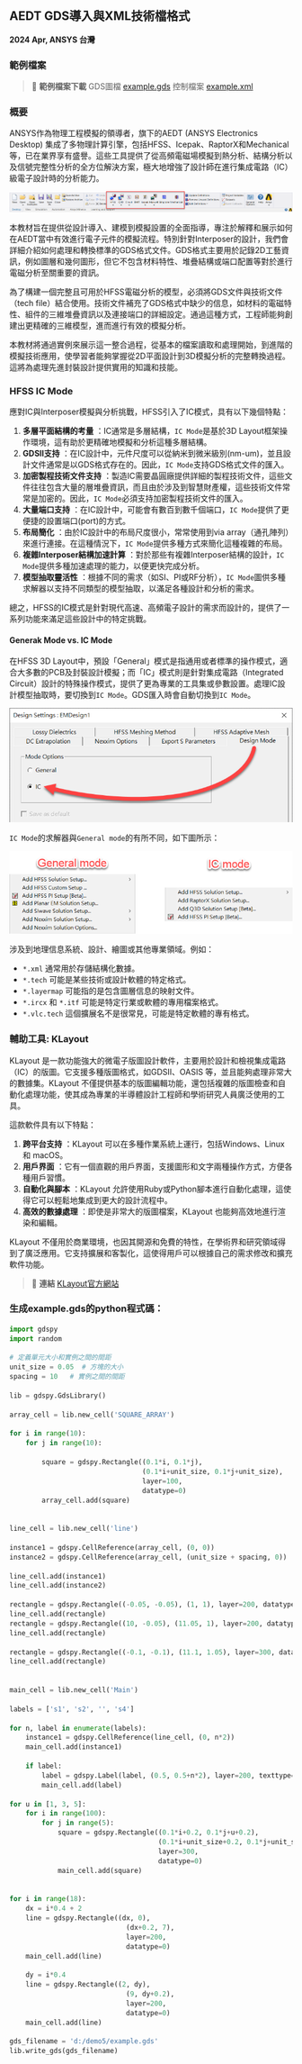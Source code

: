 AEDT GDS導入與XML技術檔格式
---
**2024 Apr, ANSYS 台灣**
### 範例檔案

> :link: **範例檔案下載**
> GDS圖檔
>[example.gds](/assets/example.gds)
> 控制檔案
>[example.xml](/assets/example.xml)

### 概要

ANSYS作為物理工程模擬的領導者，旗下的AEDT (ANSYS Electronics Desktop) 集成了多物理計算引擎，包括HFSS、Icepak、RaptorX和Mechanical等，已在業界享有盛譽。這些工具提供了從高頻電磁場模擬到熱分析、結構分析以及信號完整性分析的全方位解決方案，極大地增強了設計師在進行集成電路（IC）級電子設計時的分析能力。

![2024-04-12_19-17-46](/assets/2024-04-12_19-17-46.png)


本教材旨在提供從設計導入、建模到模擬設置的全面指導，專注於解釋和展示如何在AEDT當中有效進行電子元件的模擬流程。特別針對Interposer的設計，我們會詳細介紹如何處理和轉換標準的GDS格式文件。GDS格式主要用於記錄2D工藝資訊，例如圖層和幾何圖形，但它不包含材料特性、堆疊結構或端口配置等對於進行電磁分析至關重要的資訊。

為了構建一個完整且可用於HFSS電磁分析的模型，必須將GDS文件與技術文件（tech file）結合使用。技術文件補充了GDS格式中缺少的信息，如材料的電磁特性、組件的三維堆疊資訊以及連接端口的詳細設定。通過這種方式，工程師能夠創建出更精確的三維模型，進而進行有效的模擬分析。

本教材將通過實例來展示這一整合過程，從基本的檔案讀取和處理開始，到進階的模擬技術應用，使學習者能夠掌握從2D平面設計到3D模擬分析的完整轉換過程。這將為處理先進封裝設計提供實用的知識和技能。

### HFSS IC Mode

應對IC與Interposer模擬與分析挑戰，HFSS引入了IC模式，具有以下幾個特點： 
1. **多層平面結構的考量** ：IC通常是多層結構，`IC Mode`是基於3D Layout框架操作環境，這有助於更精確地模擬和分析這種多層結構。 
2. **GDSII支持** ：在IC設計中，元件尺度可以從納米到微米級別(nm-um)，並且設計文件通常是以GDS格式存在的。因此，`IC Mode`支持GDS格式文件的匯入。 
3. **加密製程技術文件支持** ：製造IC需要晶圓廠提供詳細的製程技術文件，這些文件往往包含大量的層堆疊資訊，而且由於涉及到智慧財產權，這些技術文件常常是加密的。因此，`IC Mode`必須支持加密製程技術文件的匯入。
4. **大量端口支持** ：在IC設計中，可能會有數百到數千個端口，`IC Mode`提供了更便捷的設置端口(port)的方式。 
5. **布局簡化** ：由於IC設計中的布局尺度很小，常常使用到via array（通孔陣列）來進行連接。在這種情況下，`IC Mode`提供多種方式來簡化這種複雜的布局。 
6. **複雜Interposer結構加速計算** ：對於那些有複雜Interposer結構的設計，`IC Mode`提供多種加速處理的能力，以便更快完成分析。 
7. **模型抽取靈活性** ：根據不同的需求（如SI、PI或RF分析），`IC Mode`圖供多種求解器以支持不同類型的模型抽取，以滿足各種設計和分析的需求。

總之，HFSS的IC模式是針對現代高速、高頻電子設計的需求而設計的，提供了一系列功能來滿足這些設計中的特定挑戰。

#### Generak Mode vs. IC Mode
在HFSS 3D Layout中，預設「General」模式是指通用或者標準的操作模式，適合大多數的PCB及封裝設計模擬；而「IC」模式則是針對集成電路（Integrated Circuit）設計的特殊操作模式，提供了更為專業的工具集或參數設置。處理IC設計模型抽取時，要切換到`IC Mode`。GDS匯入時會自動切換到`IC Mode`。

![2024-03-21_04-58-34](/assets/2024-03-21_04-58-34.png)

`IC Mode`的求解器與`General mode`的有所不同，如下圖所示：

![2024-04-08_14-54-02](/assets/2024-04-08_14-54-02_770ebtbuz.png)



涉及到地理信息系統、設計、繪圖或其他專業領域。例如： 
- `*.xml` 通常用於存儲結構化數據。 
- `*.tech` 可能是某些技術或設計軟體的特定格式。 
- `*.layermap` 可能指的是包含圖層信息的映射文件。 
- `*.ircx` 和 `*.itf` 可能是特定行業或軟體的專用檔案格式。 
- `*.vlc.tech` 這個擴展名不是很常見，可能是特定軟體的專有格式。








### 輔助工具: KLayout

KLayout 是一款功能強大的微電子版圖設計軟件，主要用於設計和檢視集成電路（IC）的版圖。它支援多種版圖格式，如GDSII、OASIS 等，並且能夠處理非常大的數據集。KLayout 不僅提供基本的版圖編輯功能，還包括複雜的版圖檢查和自動化處理功能，使其成為專業的半導體設計工程師和學術研究人員廣泛使用的工具。

這款軟件具有以下特點： 
1. **跨平台支持** ：KLayout 可以在多種作業系統上運行，包括Windows、Linux 和 macOS。 
2. **用戶界面** ：它有一個直觀的用戶界面，支援圖形和文字兩種操作方式，方便各種用戶習慣。 
3. **自動化與腳本** ：KLayout 允許使用Ruby或Python腳本進行自動化處理，這使得它可以輕鬆地集成到更大的設計流程中。 
4. **高效的數據處理** ：即使是非常大的版圖檔案，KLayout 也能夠高效地進行渲染和編輯。

KLayout 不僅用於商業環境，也因其開源和免費的特性，在學術界和研究領域得到了廣泛應用。它支持擴展和客製化，這使得用戶可以根據自己的需求修改和擴充軟件功能。

> :link: **連結**
[KLayout官方網站](https://www.klayout.de/)

### 生成example.gds的python程式碼：

```python
import gdspy
import random

# 定義單元大小和實例之間的間距
unit_size = 0.05  # 方塊的大小
spacing = 10   # 實例之間的間距

lib = gdspy.GdsLibrary()

array_cell = lib.new_cell('SQUARE_ARRAY')

for i in range(10):
    for j in range(10):

        square = gdspy.Rectangle((0.1*i, 0.1*j), 
                                 (0.1*i+unit_size, 0.1*j+unit_size),
                                 layer=100, 
                                 datatype=0)
        array_cell.add(square)


line_cell = lib.new_cell('line')

instance1 = gdspy.CellReference(array_cell, (0, 0))
instance2 = gdspy.CellReference(array_cell, (unit_size + spacing, 0))

line_cell.add(instance1)
line_cell.add(instance2)

rectangle = gdspy.Rectangle((-0.05, -0.05), (1, 1), layer=200, datatype=0)
line_cell.add(rectangle)
rectangle = gdspy.Rectangle((10, -0.05), (11.05, 1), layer=200, datatype=0)
line_cell.add(rectangle)

rectangle = gdspy.Rectangle((-0.1, -0.1), (11.1, 1.05), layer=300, datatype=0)
line_cell.add(rectangle)


main_cell = lib.new_cell('Main')

labels = ['s1', 's2', '', 's4']

for n, label in enumerate(labels):
    instance1 = gdspy.CellReference(line_cell, (0, n*2))
    main_cell.add(instance1)
    
    if label:
        label = gdspy.Label(label, (0.5, 0.5+n*2), layer=200, texttype=20)
        main_cell.add(label)

for u in [1, 3, 5]:
    for i in range(100):
        for j in range(5):
            square = gdspy.Rectangle((0.1*i+0.2, 0.1*j+u+0.2), 
                                     (0.1*i+unit_size+0.2, 0.1*j+unit_size+u+0.2),
                                     layer=300, 
                                     datatype=0)
            main_cell.add(square)


for i in range(18):
    dx = i*0.4 + 2
    line = gdspy.Rectangle((dx, 0), 
                             (dx+0.2, 7),
                             layer=200, 
                             datatype=0)
    main_cell.add(line)
    
    dy = i*0.4 
    line = gdspy.Rectangle((2, dy), 
                             (9, dy+0.2),
                             layer=200, 
                             datatype=0)
    main_cell.add(line)

gds_filename = 'd:/demo5/example.gds'
lib.write_gds(gds_filename)
```